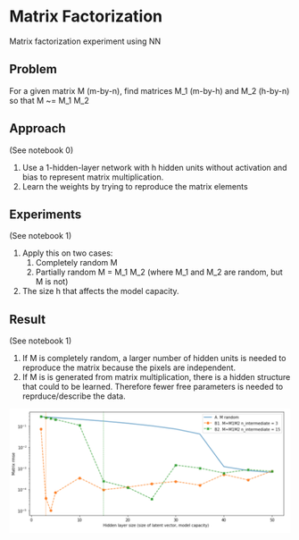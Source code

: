# Matrix Factorization 

Matrix factorization experiment using NN

## Problem

For a given matrix M (m-by-n), find matrices M_1 (m-by-h) and M_2 (h-by-n) so that M ~= M_1 M_2  

## Approach

(See notebook 0)

1. Use a 1-hidden-layer network with h hidden units without activation and bias to represent 
matrix multiplication.
2. Learn the weights by trying to reproduce the matrix elements 

## Experiments

(See notebook 1)

1. Apply this on two cases: 
    1. Completely random M 
    2. Partially random M = M_1 M_2 (where M_1 and M_2 are random, but M is not)
2. The size h that affects the model capacity.

## Result

(See notebook 1)

1. If M is completely random, a larger number of hidden units is needed to reproduce the matrix 
because the pixels are independent.
2. If M is is generated from matrix multiplication, there is a hidden structure that could to be learned.
Therefore fewer free parameters is needed to reprduce/describe the data.  

![result](result.png)